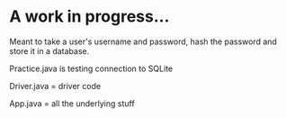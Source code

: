 # A work in progress...

Meant to take a user's username and password, hash the password and store it in a database. 

Practice.java is testing connection to SQLite 

Driver.java = driver code

App.java = all the underlying stuff 
